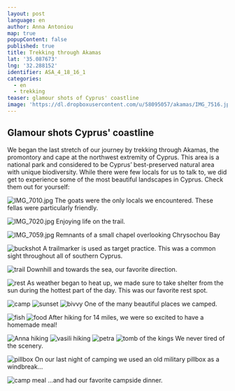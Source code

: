 ```yaml
---
layout: post
language: en
author: Anna Antoniou
map: true
popupContent: false
published: true
title: Trekking through Akamas
lat: '35.087673'
lng: '32.288152'
identifier: ASA_4_18_16_1
categories:
  - en
  - trekking
teaser: glamour shots of Cyprus' coastline
image: 'https://dl.dropboxusercontent.com/u/58095057/akamas/IMG_7516.jpg'
---
```

## Glamour shots Cyprus' coastline

We began the last stretch of our journey by trekking through Akamas, the promontory and cape at the northwest extremity of Cyprus. This area is a national park and considered to be Cyprus’ best-preserved natural area with unique biodiversity. While there were few locals for us to talk to, we did get to experience some of the most beautiful landscapes in Cyprus. Check them out for yourself: 

![IMG_7010.jpg]({{site.baseurl}}/media/IMG_7010.jpg)
The goats were the only locals we encountered. These fellas were particularly friendly. 

![IMG_7020.jpg]({{site.baseurl}}/media/IMG_7020.jpg)
Enjoying life on the trail. 

![IMG_7059.jpg]({{site.baseurl}}/media/IMG_7059.jpg)
Remnants of a small chapel overlooking Chrysochou Bay

![buckshot](https://dl.dropboxusercontent.com/u/58095057/akamas/IMG_7118.jpg)
A trailmarker is used as target practice. This was a common sight throughout all of southern Cyprus.

![trail](https://dl.dropboxusercontent.com/u/58095057/akamas/IMG_2960.jpg)
Downhill and towards the sea, our favorite direction.

![rest](https://dl.dropboxusercontent.com/u/58095057/akamas/IMG_7137.jpg)
As weather began to heat up, we made sure to take shelter from the sun during the hottest part of the day. This was our favorite rest spot. 

![camp](https://dl.dropboxusercontent.com/u/58095057/akamas/IMG_7169.jpg)
![sunset](https://dl.dropboxusercontent.com/u/58095057/akamas/IMG_7203.jpg)
![bivvy]({{site.baseurl}}/https://dl.dropboxusercontent.com/u/58095057/akamas/IMG_7207.jpg)
One of the many beautiful places we camped. 

![fish](https://dl.dropboxusercontent.com/u/58095057/akamas/IMG_7181.jpg)
![food](https://dl.dropboxusercontent.com/u/58095057/akamas/IMG_7199.jpg)
After hiking for 14 miles, we were so excited to have a homemade meal! 


![Anna hiking](https://dl.dropboxusercontent.com/u/58095057/akamas/IMG_7234.jpg)
![vasili hiking](https://dl.dropboxusercontent.com/u/58095057/akamas/IMG_7425.jpg)
![petra](https://dl.dropboxusercontent.com/u/58095057/akamas/IMG_7516.jpg)
![tomb of the kings](https://dl.dropboxusercontent.com/u/58095057/akamas/IMG_7311.jpg)
We never tired of the scenery. 

![pillbox](https://dl.dropboxusercontent.com/u/58095057/akamas/IMG_3048.jpg)
On our last night of camping we used an old military pillbox as a windbreak...

![camp meal]({{site.baseurl}}/https://dl.dropboxusercontent.com/u/58095057/akamas/IMG_3037.jpg)
...and had our favorite campside dinner.
